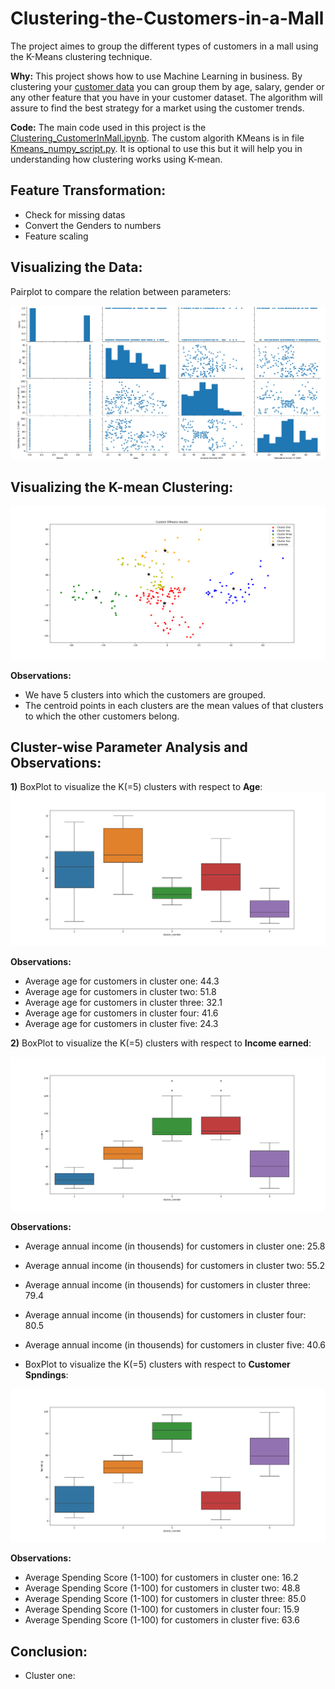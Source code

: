 # Clustering-the-Customers-in-a-Mall

The project aimes to group the different types of customers in a mall using the K-Means clustering technique.  

**Why:** This project shows how to use Machine Learning in business. By clustering your [customer data](https://github.com/srikanthv0610/Clustering-the-Customers-in-a-Mall/tree/main/dataset) you can group them by age, salary, gender or any other feature that you have in your customer dataset. The algorithm will assure to find the best strategy for a market using the customer trends.

**Code:** The main code used in this project is the [Clustering_CustomerInMall.ipynb](https://github.com/srikanthv0610/Clustering-the-Customers-in-a-Mall/blob/main/Clustering_CustomersInMall.py). The custom algorith KMeans is in file [Kmeans_numpy_script.py](https://github.com/srikanthv0610/Clustering-the-Customers-in-a-Mall/blob/main/Kmean_numpy_scipt.py). It is optional to use this but it will help you in understanding how clustering works using K-mean.

## Feature Transformation:

* Check for missing datas
* Convert the Genders to numbers
* Feature scaling

## Visualizing the Data:

Pairplot to compare the relation between parameters:

![Correlation_plot](https://github.com/srikanthv0610/Clustering-the-Customers-in-a-Mall/blob/main/plots/Figure_2.png)


## Visualizing the K-mean Clustering:

![Cluster_plot](https://github.com/srikanthv0610/Clustering-the-Customers-in-a-Mall/blob/main/plots/Figure_3.png)

**Observations:**
* We have 5 clusters into which the customers are grouped. 
* The centroid points in each clusters are the mean values of that clusters to which the other customers belong.

## Cluster-wise Parameter Analysis and Observations:

**1)** BoxPlot to visualize the K(=5) clusters with respect to **Age**:
 ![AgeCluster_plot](https://github.com/srikanthv0610/Clustering-the-Customers-in-a-Mall/blob/main/plots/agewise_cluster.png)
  
**Observations:**
* Average age for customers in cluster one: 44.3
* Average age for customers in cluster two: 51.8
* Average age for customers in cluster three: 32.1
* Average age for customers in cluster four: 41.6
* Average age for customers in cluster five: 24.3
 
**2)** BoxPlot to visualize the K(=5) clusters with respect to **Income earned**:

 ![IncomeCluster_plot](https://github.com/srikanthv0610/Clustering-the-Customers-in-a-Mall/blob/main/plots/income_cluster.png)
 
 **Observations:**
* Average annual income (in thousends) for customers in cluster one: 25.8
* Average annual income (in thousends) for customers in cluster two: 55.2
* Average annual income (in thousends) for customers in cluster three: 79.4
* Average annual income (in thousends) for customers in cluster four: 80.5
* Average annual income (in thousends) for customers in cluster five: 40.6
 
 * BoxPlot to visualize the K(=5) clusters with respect to **Customer Spndings**:

 ![SpendingCluster_plot](https://github.com/srikanthv0610/Clustering-the-Customers-in-a-Mall/blob/main/plots/Spending_cluster.png)
 
  **Observations:**
* Average Spending Score (1-100) for customers in cluster one: 16.2
* Average Spending Score (1-100) for customers in cluster two: 48.8
* Average Spending Score (1-100) for customers in cluster three: 85.0
* Average Spending Score (1-100) for customers in cluster four: 15.9
* Average Spending Score (1-100) for customers in cluster five: 63.6
 
 ## Conclusion:
 
 * Cluster one: 
